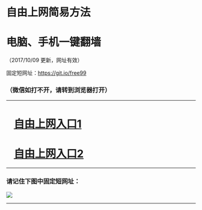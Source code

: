 ﻿# 自由上网简易方法

# 电脑、手机一键翻墙

（2017/10/09 更新，网址有效）

固定短网址：https://git.io/free99

### （微信如打不开，请转到浏览器打开）


***





# &nbsp;&nbsp; <a href="http://ft27020732.fwq-tz-1001.info/fwqtz01.html?t=100900115307 " target="_blank">自由上网入口1</a>
# &nbsp;&nbsp; <a href="http://ft1057016106.fwq-tz-1002.info/fwqtz02.html?t=100900182 " target="_blank">自由上网入口2</a>
***

### 请记住下图中固定短网址：

<img src="https://s3-us-west-2.amazonaws.com/fwq-1001/yjfq-20170905okok.png" /> 


***

